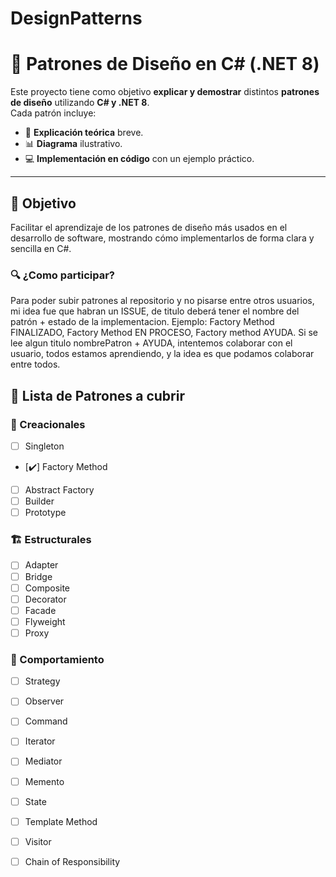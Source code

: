 # DesignPatterns

# 🧩 Patrones de Diseño en C# (.NET 8)

Este proyecto tiene como objetivo **explicar y demostrar** distintos **patrones de diseño** utilizando **C# y .NET 8**.  
Cada patrón incluye:

- 📖 **Explicación teórica** breve.  
- 📊 **Diagrama** ilustrativo.  
- 💻 **Implementación en código** con un ejemplo práctico.  

---

## 🎯 Objetivo
Facilitar el aprendizaje de los patrones de diseño más usados en el desarrollo de software, mostrando cómo implementarlos de forma clara y sencilla en C#.

### 🔍 ¿Como participar?
Para poder subir patrones al repositorio y no pisarse entre otros usuarios, mi idea fue que habran un ISSUE, de titulo deberá tener el nombre del patrón + estado de la implementacion. Ejemplo: Factory Method FINALIZADO, Factory Method EN PROCESO, Factory method AYUDA.
Si se lee algun titulo nombrePatron + AYUDA, intentemos colaborar con el usuario, todos estamos aprendiendo, y la idea es que podamos colaborar entre todos. 


## 📘 Lista de Patrones a cubrir

### 🔨 Creacionales
- [ ] Singleton  
- [✔️] Factory Method  
- [ ] Abstract Factory  
- [ ] Builder  
- [ ] Prototype  

### 🏗️ Estructurales
- [ ] Adapter  
- [ ] Bridge  
- [ ] Composite  
- [ ] Decorator  
- [ ] Facade  
- [ ] Flyweight  
- [ ] Proxy  

### 🔄 Comportamiento
- [ ] Strategy  
- [ ] Observer  
- [ ] Command  
- [ ] Iterator  
- [ ] Mediator  
- [ ] Memento  
- [ ] State  
- [ ] Template Method  
- [ ] Visitor  
- [ ] Chain of Responsibility


